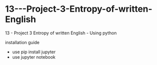 # 13---Project-3-Entropy-of-written-English
13 - Project 3 Entropy of written English - Using python

installation guide 
* use pip install jupyter
* use jupyter notebook
